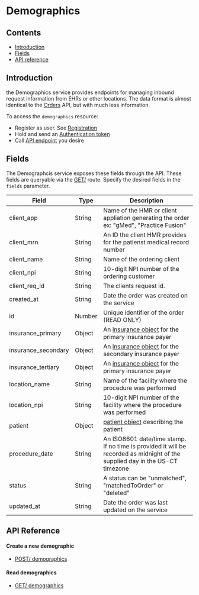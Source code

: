 # Demographics

## Contents

- [Introduction](#introduction)
- [Fields](#Fields)
- [API reference](#api-reference)



## Introduction

the Demographics service provides endpoints for managing inbound request information
from EHRs or other locations. The data format is almost identical to the
[Orders](../orders/README.md) API, but with much less information.

To access the `demographics` resource:

- Register as user. See [Registration](../../registration/README.md)
- Hold and send an [Authentication token](../../authentication/README.md)
- Call [API endpoint](#api-reference) you desire



## Fields

The Demographcis service exposes these fields through the API. These fields are queryable
via the [GET/](./get/GET-demographics.md) route. Specify the desired fields in the `fields`
parameter.

| Field                         | Type        | Description                        |
|-------------------------------|-------------|------------------------------------|
| client_app                    | String      | Name of the HMR or client appliation generating the order<br>ex: "gMed", "Practice Fusion"  |
| client_mrn                    | String      | An ID the client HMR provides for the patienst medical record number |
| client_name                   | String      | Name of the ordering client |
| client_npi                    | String      | 10-digit NPI number of the ordering customer  |
| client_req_id                 | String      | The clients request id.
| created_at                    | String      | Date the order was created on the service |
| id                            | Number      | Unique identifier of the order (READ ONLY)
| insurance_primary             | Object      | An [insurance object](./post/POST-demographics.md#insurance-object) for the primary insurance payer  |
| insurance_secondary           | Object      | An [insurance object](./post/POST-demographics.md##insurance-object) for the secondary insurance payer  |
| insurance_tertiary            | Object      | An [insurance object](./post/POST-demographics.md##insurance-object) for the primary insurance payer  |
| location_name                 | String      | Name of the facility where the procedure was performed  |
| location_npi                  | String      | 10-digit NPI number of the facility where the procedure was performed |
| patient                       | Object      | [patient object](./post/POST-demographics.md#patient-object) describing the patient |
| procedure_date                | String      | An ISO8601 date/time stamp. If no time is provided it will be recorded as midnight of the supplied day in the US-CT timezone  |
| status                        | String      | A status can be "unmatched", "matchedToOrder" or "deleted"  |
| updated_at                    | String      | Date the order was last updated on the service |



## API Reference

#### Create a new demographic
- [POST/ demographics](./post/POST-demographics.md)

#### Read demographics
- [GET/ demographics](./post/GET-demographics.md)

